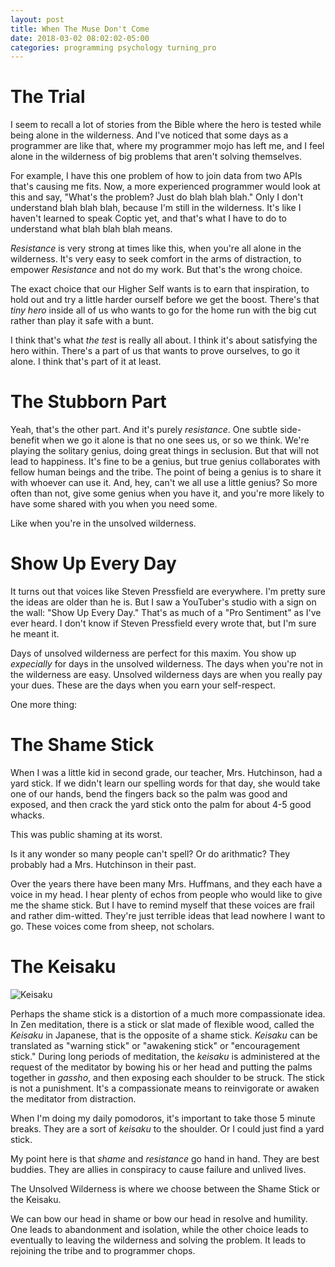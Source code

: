 ```yaml
---
layout: post
title: When The Muse Don't Come
date: 2018-03-02 08:02:02-05:00
categories: programming psychology turning_pro
---
```


# The Trial

I seem to recall a lot of stories from the Bible where the hero is tested while being alone in the wilderness.  And I've noticed that some days as a programmer are like that, where my programmer mojo has left me, and I feel alone in the wilderness of big problems that aren't solving themselves.

For example, I have this one problem of how to join data from two APIs that's causing me fits.  Now, a more experienced programmer would look at this and say, "What's the problem?  Just do blah blah blah." Only I don't understand blah blah blah, because I'm still in the wilderness.  It's like I haven't learned to speak Coptic yet, and that's what I have to do to understand what blah blah blah means.

_Resistance_ is very strong at times like this, when you're all alone in the wilderness.  It's very easy to seek comfort in the arms of distraction, to empower _Resistance_ and not do my work.  But that's the wrong choice.

The exact choice that our Higher Self wants is to earn that inspiration, to hold out and try a little harder ourself before we get the boost.  There's that _tiny hero_ inside all of us who wants to go for the home run with the big cut rather than play it safe with a bunt.

I think that's what _the test_ is really all about.  I think it's about satisfying the hero within.  There's a part of us that wants to prove ourselves, to go it alone.  I think that's part of it at least.

# The Stubborn Part

Yeah, that's the other part.  And it's purely _resistance_.  One subtle side-benefit when we go it alone is that no one sees us, or so we think.  We're playing the solitary genius, doing great things in seclusion.  But that will not lead to happiness.  It's fine to be a genius, but true genius collaborates with fellow human beings and the tribe.  The point of being a genius is to share it with whoever can use it.  And, hey, can't we all use a little genius?  So more often than not, give some genius when you have it, and you're more likely to have some shared with you when you need some.

Like when you're in the unsolved wilderness.

# Show Up Every Day

It turns out that voices like Steven Pressfield are everywhere.  I'm pretty sure the ideas are older than he is.  But I saw a YouTuber's studio with a sign on the wall: "Show Up Every Day."  That's as much of a "Pro Sentiment" as I've ever heard.  I don't know if Steven Pressfield every wrote that, but I'm sure he meant it.  

Days of unsolved wilderness are perfect for this maxim.  You show up _expecially_ for days in the unsolved wilderness.  The days when you're not in the wilderness are easy.  Unsolved wilderness days are when you really pay your dues.  These are the days when you earn your self-respect.

One more thing:

# The Shame Stick

When I was a little kid in second grade, our teacher, Mrs. Hutchinson, had a yard stick.  If we didn't learn our spelling words for that day, she would take one of our hands, bend the fingers back so the palm was good and exposed, and then crack the yard stick onto the palm for about 4-5 good whacks.  

This was public shaming at its worst.

Is it any wonder so many people can't spell?  Or do arithmatic?  They probably had a Mrs. Hutchinson in their past. 

Over the years there have been many Mrs. Huffmans, and they each have a voice in my head.  I hear plenty of echos from people who would like to give me the shame stick.  But I have to remind myself that these voices are frail and rather dim-witted.  They're just terrible ideas that lead nowhere I want to go.  These voices come from sheep, not scholars.

# The Keisaku

![Keisaku](http://www.emp.u-tokyo.ac.jp/e/news/2010/img/1125_06.jpg "Meditator receives Keisaku")  

Perhaps the shame stick is a distortion of a much more compassionate idea.  In Zen meditation, there is a stick or slat made of flexible wood, called the _Keisaku_ in Japanese, that is the opposite of a shame stick.  _Keisaku_ can be translated as "warning stick" or "awakening stick" or "encouragement stick."  During long periods of meditation, the _keisaku_ is administered at the request of the meditator by bowing his or her head and putting the palms together in _gassho_, and then exposing each shoulder to be struck.  The stick is not a punishment.  It's a compassionate means to reinvigorate or awaken the meditator from distraction.

When I'm doing my daily pomodoros, it's important to take those 5 minute breaks.  They are a sort of _keisaku_ to the shoulder.  Or I could just find a yard stick.

My point here is that _shame_ and _resistance_ go hand in hand.  They are best buddies.  They are allies in conspiracy to cause failure and unlived lives.

The Unsolved Wilderness is where we choose between the Shame Stick or the Keisaku.  

We can bow our head in shame or bow our head in resolve and humility.  One leads to abandonment and isolation, while the other choice leads to eventually to leaving the wilderness and solving the problem.  It leads to rejoining the tribe and to programmer chops.